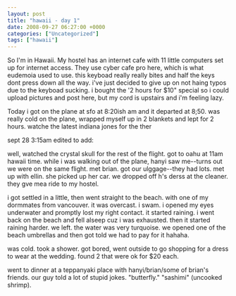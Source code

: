 ```yaml
---
layout: post
title: "hawaii - day 1"
date: 2008-09-27 06:27:00 +0000
categories: ["Uncategorized"]
tags: ["hawaii"]
---
```


So I'm in Hawaii. My hostel has an internet cafe with 11 little computers set up for internet access. They use cyber cafe pro here, which is what eudemoia used to use. this keyboad really really bites and half the keys dont press down all the way. i've just decided to give up on not haing typos due to the keyboad sucking. i bought the '2 hours for $10" special so i could upload pictures and post here, but my cord is upstairs and i'm feeling lazy. 

Today i got on the plane at sfo at 8:20ish am and it departed at 8;50. was really cold on the plane, wrapped myself up in 2 blankets and lept for 2 hours. watche the latest indiana jones for the ther

sept 28 3:15am edited to add:

well, watched the crystal skull for the rest of the flight. got to oahu at 11am hawaii time. while i was walking out of the plane, hanyi saw me--turns out we were on the same flight. met brian. got our ulggage--they had lots. met up with ellin. she picked up her car. we dropped off h's derss at the cleaner. they gve mea ride to my hostel.

i got settled in a little, then went straight to the beach. with one of my dormmates from vancouver. it was overcast. i swam. i opened my eyes underwater and promptly lost my right contact. it started raining. i went back on the beach and fell alseep cuz i was exhausted. then it started raining harder. we left. the water was very turquoise. we opened one of the beach umbrellas and then got told we had to pay for it hahaha. 

was cold. took a shower. got bored, went outside to go shopping for a dress to wear at the wedding. found 2 that were ok for $20 each.

went to dinner at a teppanyaki place with hanyi/brian/some of brian's friends. our guy told a lot of stupid jokes. "butterfly." "sashimi" (uncooked shrimp).